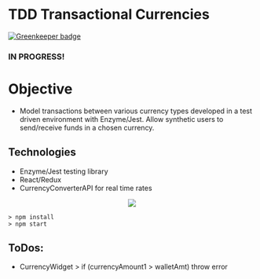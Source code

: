 # TDD Transactional Currencies

[![Greenkeeper badge](https://badges.greenkeeper.io/laujonat/Currency-Transaction-Model.svg)](https://greenkeeper.io/)

### IN PROGRESS!

# Objective
- Model transactions between various currency types developed in a test driven environment with Enzyme/Jest. Allow synthetic users to send/receive funds in a chosen currency.

## Technologies
+ Enzyme/Jest testing library
+ React/Redux
+ CurrencyConverterAPI for real time rates


<center><img src="https://i.imgur.com/90BC5Rx.png"></center>

```
> npm install
> npm start
```


## ToDos:
- CurrencyWidget > if (currencyAmount1 > walletAmt) throw error
